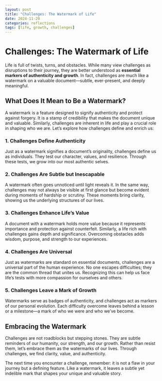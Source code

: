 ```yaml
---
layout: post
title: "Challenges: The Watermark of Life"
date: 2024-11-20
categories: reflections
tags: [life, growth, challenges]
---
```


# Challenges: The Watermark of Life  

Life is full of twists, turns, and obstacles. While many view challenges as disruptions to their journey, they are better understood as **essential markers of authenticity and growth**. In fact, challenges are much like a watermark on a valuable document—subtle, ever-present, and deeply meaningful.  

## What Does It Mean to Be a Watermark?  

A watermark is a feature designed to signify authenticity and protect against forgery. It is a stamp of credibility that makes the document unique and valuable. Similarly, challenges are inherent in life and play a crucial role in shaping who we are. Let’s explore how challenges define and enrich us:  

### 1. **Challenges Define Authenticity**  
Just as a watermark signifies a document’s originality, challenges define us as individuals. They test our character, values, and resilience. Through these tests, we grow into our most authentic selves.  

### 2. **Challenges Are Subtle but Inescapable**  
A watermark often goes unnoticed until light reveals it. In the same way, challenges may not always be visible at first glance but become evident during moments of hardship or scrutiny. These moments bring clarity, showing us the underlying structures of our lives.  

### 3. **Challenges Enhance Life’s Value**  
A document with a watermark holds more value because it represents importance and protection against counterfeit. Similarly, a life rich with challenges gains depth and significance. Overcoming obstacles adds wisdom, purpose, and strength to our experiences.  

### 4. **Challenges Are Universal**  
Just as watermarks are standard on essential documents, challenges are a universal part of the human experience. No one escapes difficulties; they are the common thread that unites us. Recognizing this can help us face life’s tests with more compassion for ourselves and others.  

### 5. **Challenges Leave a Mark of Growth**  
Watermarks serve as badges of authenticity, and challenges act as markers of our personal evolution. Each difficulty overcome leaves behind a lesson or a milestone—a mark of who we were and who we’ve become.  

## Embracing the Watermark  

Challenges are not roadblocks but stepping stones. They are subtle reminders of our humanity, our strength, and our growth. Rather than resist them, let’s embrace them as the watermarks of our lives. Through challenges, we find clarity, value, and authenticity.  

The next time you encounter a challenge, remember: it is not a flaw in your journey but a defining feature. Like a watermark, it leaves a subtle yet indelible mark that shapes your unique and valuable story.  

